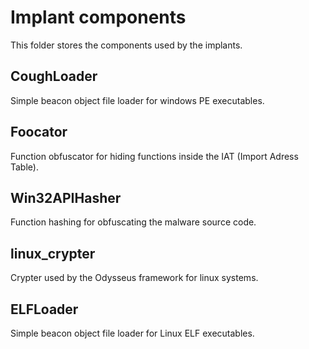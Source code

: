 # Implant components
This folder stores the components used by the implants.

## CoughLoader
Simple beacon object file loader for windows PE executables.

## Foocator
Function obfuscator for hiding functions inside the IAT (Import Adress Table).

## Win32APIHasher
Function hashing for obfuscating the malware source code.

## linux_crypter
Crypter used by the Odysseus framework for linux systems.

## ELFLoader
Simple beacon object file loader for Linux ELF executables.
